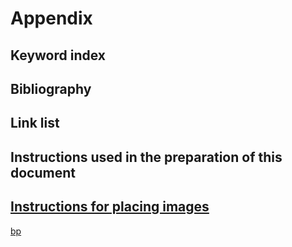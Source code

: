 ﻿# Appendix 

## Keyword index 

## Bibliography 

## Link list 
<!--???: mirrored linking --> 

## Instructions used in the preparation of this document 
<!-- ???: Does this become a part of the final publication as appendix? --> 

## [Instructions for placing images](images/_image_instructions.html) 



[bp](http://digitalpublishingtoolkit.org/2014/09/inc-project-update-hybrid-publishing-workflow-test/)

